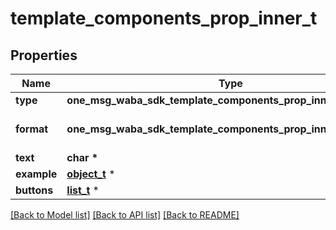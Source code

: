 # template_components_prop_inner_t

## Properties
Name | Type | Description | Notes
------------ | ------------- | ------------- | -------------
**type** | **one_msg_waba_sdk_template_components_prop_inner_TYPE_e** |  | [optional] 
**format** | **one_msg_waba_sdk_template_components_prop_inner_FORMAT_e** | Only for HEADER type | [optional] 
**text** | **char \*** |  | [optional] 
**example** | [**object_t**](.md) \* |  | [optional] 
**buttons** | [**list_t**](template_components_prop_inner_buttons_inner.md) \* |  | [optional] 

[[Back to Model list]](../README.md#documentation-for-models) [[Back to API list]](../README.md#documentation-for-api-endpoints) [[Back to README]](../README.md)


